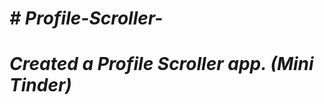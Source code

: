 <h1><i># Profile-Scroller-</1></h1>
<h1><em> Created a Profile Scroller app. (Mini Tinder)</em></h1>
